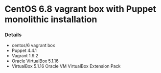 # CentOS 6.8 vagrant box with Puppet monolithic installation

### Details
* centos/6 vagrant box
* Puppet 4.4.1
* Vagrant 1.9.2
* Oracle VirtualBox 5.1.16
* VirtualBox 5.1.16 Oracle VM VirtualBox Extension Pack
